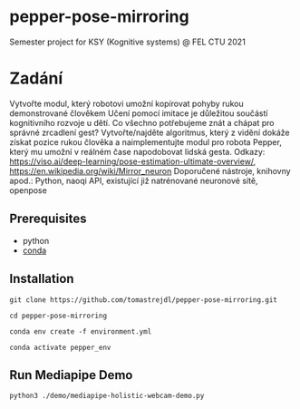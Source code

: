 # pepper-pose-mirroring
Semester project for KSY (Kognitive systems) @ FEL CTU 2021

# Zadání
Vytvořte modul, který robotovi umožní kopírovat pohyby rukou demonstrované člověkem
Učení pomocí imitace je důležitou součástí kognitivního rozvoje u dětí. Co všechno potřebujeme znát a chápat pro správné zrcadlení gest? Vytvořte/najděte algoritmus, který z vidění dokáže získat pozice rukou člověka a naimplementujte modul pro robota Pepper, který mu umožní v reálném čase napodobovat lidská gesta.
Odkazy: https://viso.ai/deep-learning/pose-estimation-ultimate-overview/, https://en.wikipedia.org/wiki/Mirror_neuron
Doporučené nástroje, knihovny apod.: Python, naoqi API, existující již natrénované neuronové sítě, openpose


## Prerequisites

- python
- [conda](https://conda.io)

## Installation

`git clone https://github.com/tomastrejdl/pepper-pose-mirroring.git`

`cd pepper-pose-mirroring`

`conda env create -f environment.yml`

`conda activate pepper_env`

## Run Mediapipe Demo

`python3 ./demo/mediapipe-holistic-webcam-demo.py`